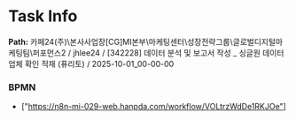 # Task Info

**Path:** 카페24(주)\본사사업장\[CG]MI본부\마케팅센터\성장전략그룹\글로벌디지털마케팅팀\퍼포먼스2 / jhlee24 / [342228] 데이터 분석 및 보고서 작성 _ 싱글원 데이터 업체 확인 적재 (퓨리토) / 2025-10-01_00-00-00

### BPMN
- ["https://n8n-mi-029-web.hanpda.com/workflow/VOLtrzWdDe1RKJOe"]

